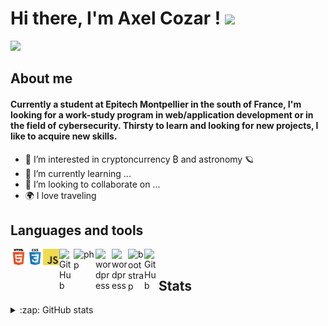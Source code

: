 
# Hi there, I'm Axel Cozar ! <img src="https://media.giphy.com/media/hvRJCLFzcasrR4ia7z/giphy.gif" width="30px">

<a href="https://www.linkedin.com/in/axel-cozar-aa7226179/" target="_blank"><img src="https://img.shields.io/badge/linkedin-%230077B5.svg?&style=for-the-badge&logo=linkedin&logoColor=white"/></a>



## About me

#### Currently a student at Epitech Montpellier in the south of France, I'm looking for a work-study program in web/application development or in the field of cybersecurity. Thirsty to learn and looking for new projects, I like to acquire new skills.

- 👀 I’m interested in cryptoncurrency ₿ and astronomy 🪐
- 🌱 I’m currently learning ...
- 💞️ I’m looking to collaborate on ...
- 🌍 I love traveling

## Languages and tools

<img align="left" alt="HTML5" width="26px" src="https://raw.githubusercontent.com/github/explore/80688e429a7d4ef2fca1e82350fe8e3517d3494d/topics/html/html.png" />
<img align="left" alt="CSS3" width="26px" src="https://raw.githubusercontent.com/github/explore/80688e429a7d4ef2fca1e82350fe8e3517d3494d/topics/css/css.png" />
<img align="left" alt="JavaScript" width="26px" src="https://raw.githubusercontent.com/github/explore/80688e429a7d4ef2fca1e82350fe8e3517d3494d/topics/javascript/javascript.png" />
<img align="left" alt="GitHub" width="23px" src="https://www.vectorlogo.zone/logos/java/java-vertical.svg" />
<img align="left" width="35px" alt="php" src="https://www.vectorlogo.zone/logos/php/php-icon.svg">
<img align="left" width="26px" alt="wordpress" src="https://www.vectorlogo.zone/logos/wordpress/wordpress-icon.svg">
<img align="left" width="26px" alt="wordpress" src="https://cdn.worldvectorlogo.com/logos/prestashop.svg">
<img align="left" width="26px" alt="bootstrap" src="https://www.vectorlogo.zone/logos/getbootstrap/getbootstrap-icon.svg">
<img align="left" alt="GitHub" width="23px" src="https://cdn.jsdelivr.net/npm/simple-icons@3.2.0/icons/github.svg" />



<br>

## Stats

<details>
<summary>:zap: GitHub stats</summary>
<img width="45%" src="https://github-readme-stats.vercel.app/api?username=Cozarax&show_icons=true&langs_count=8" alt="Cozarax github stats" />
<img width="45%" src="https://github-readme-stats.vercel.app/api/top-langs/?username=Cozarax&show_icons=true&layout=compact" alt="Axel Cozar's github stats" /> 
</details>
<!---
Cozarax/Cozarax is a ✨ special ✨ repository because its `README.md` (this file) appears on your GitHub profile.
You can click the Preview link to take a look at your changes.
--->
